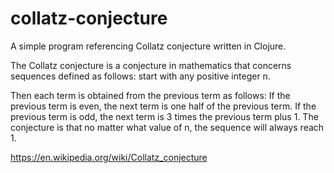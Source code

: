 # collatz-conjecture
A simple program referencing Collatz conjecture written in Clojure.

The Collatz conjecture is a conjecture in mathematics that concerns sequences defined as follows: 
start with any positive integer n. 

Then each term is obtained from the previous term as follows: 
If the previous term is even, the next term is one half of the previous term. 
If the previous term is odd, the next term is 3 times the previous term plus 1. 
The conjecture is that no matter what value of n, the sequence will always reach 1.

https://en.wikipedia.org/wiki/Collatz_conjecture
